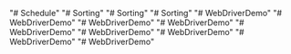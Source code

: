 "# Schedule" 
"# Sorting" 
"# Sorting" 
"# Sorting" 
"# WebDriverDemo" 
"# WebDriverDemo" 
"# WebDriverDemo" 
"# WebDriverDemo" 
"# WebDriverDemo" 
"# WebDriverDemo" 
"# WebDriverDemo" 
"# WebDriverDemo" 
"# WebDriverDemo" 
